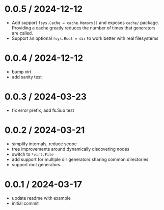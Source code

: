 # 0.0.5 / 2024-12-12

- Add support `fsys.Cache = cache.Memory()` and exposes `cache/` package.
  Providing a cache greatly reduces the number of times that generators are called.
- Support an optional `fsys.Root = dir` to work better with real filesystems

# 0.0.4 / 2024-12-12

- bump virt
- add sanity test

# 0.0.3 / 2024-03-23

- fix error prefix, add fs.Sub test

# 0.0.2 / 2024-03-21

- simplify internals, reduce scope
- tree improvements around dynamically discovering nodes
- switch to `*virt.File`
- add support for multiple dir generators sharing common directories
- support root generators.

# 0.0.1 / 2024-03-17

- update readme with example
- initial commit
